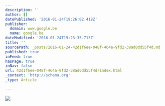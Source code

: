 ```yaml
---
description: ''
author: []
datePublished: '2016-01-24T19:26:02.418Z'
publisher:
  domain: www.google.be
  name: google.be
dateModified: '2016-01-24T19:23:35.713Z'
title: ''
sourcePath: _posts/2016-01-24-42d1f6ee-048f-464a-9fd2-38ad0dd55f4d.md
published: true
inFeed: true
hasPage: true
inNav: false
url: 42d1f6ee-048f-464a-9fd2-38ad0dd55f4d/index.html
_context: 'http://schema.org'
_type: Article

---
```

![](https://encrypted-tbn0.gstatic.com/images?q=tbn:ANd9GcTuCikORI4V_aAUlMSFJo5aNgMSwg7Yi326VGxllNCj8LcP0wCv)
